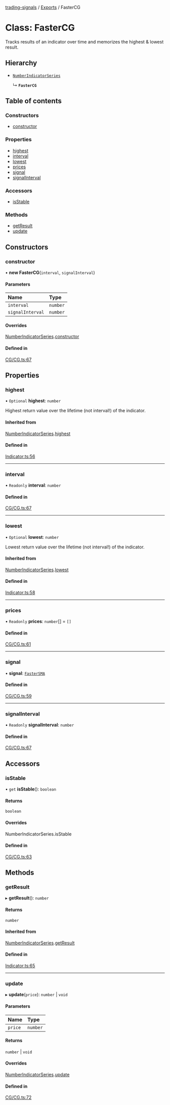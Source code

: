 [trading-signals](../README.md) / [Exports](../modules.md) / FasterCG

# Class: FasterCG

Tracks results of an indicator over time and memorizes the highest & lowest result.

## Hierarchy

- [`NumberIndicatorSeries`](NumberIndicatorSeries.md)

  ↳ **`FasterCG`**

## Table of contents

### Constructors

- [constructor](FasterCG.md#constructor)

### Properties

- [highest](FasterCG.md#highest)
- [interval](FasterCG.md#interval)
- [lowest](FasterCG.md#lowest)
- [prices](FasterCG.md#prices)
- [signal](FasterCG.md#signal)
- [signalInterval](FasterCG.md#signalinterval)

### Accessors

- [isStable](FasterCG.md#isstable)

### Methods

- [getResult](FasterCG.md#getresult)
- [update](FasterCG.md#update)

## Constructors

### constructor

• **new FasterCG**(`interval`, `signalInterval`)

#### Parameters

| Name             | Type     |
| :--------------- | :------- |
| `interval`       | `number` |
| `signalInterval` | `number` |

#### Overrides

[NumberIndicatorSeries](NumberIndicatorSeries.md).[constructor](NumberIndicatorSeries.md#constructor)

#### Defined in

[CG/CG.ts:67](https://github.com/bennycode/trading-signals/blob/53d8192/src/CG/CG.ts#L67)

## Properties

### highest

• `Optional` **highest**: `number`

Highest return value over the lifetime (not interval!) of the indicator.

#### Inherited from

[NumberIndicatorSeries](NumberIndicatorSeries.md).[highest](NumberIndicatorSeries.md#highest)

#### Defined in

[Indicator.ts:56](https://github.com/bennycode/trading-signals/blob/53d8192/src/Indicator.ts#L56)

---

### interval

• `Readonly` **interval**: `number`

#### Defined in

[CG/CG.ts:67](https://github.com/bennycode/trading-signals/blob/53d8192/src/CG/CG.ts#L67)

---

### lowest

• `Optional` **lowest**: `number`

Lowest return value over the lifetime (not interval!) of the indicator.

#### Inherited from

[NumberIndicatorSeries](NumberIndicatorSeries.md).[lowest](NumberIndicatorSeries.md#lowest)

#### Defined in

[Indicator.ts:58](https://github.com/bennycode/trading-signals/blob/53d8192/src/Indicator.ts#L58)

---

### prices

• `Readonly` **prices**: `number`[] = `[]`

#### Defined in

[CG/CG.ts:61](https://github.com/bennycode/trading-signals/blob/53d8192/src/CG/CG.ts#L61)

---

### signal

• **signal**: [`FasterSMA`](FasterSMA.md)

#### Defined in

[CG/CG.ts:59](https://github.com/bennycode/trading-signals/blob/53d8192/src/CG/CG.ts#L59)

---

### signalInterval

• `Readonly` **signalInterval**: `number`

#### Defined in

[CG/CG.ts:67](https://github.com/bennycode/trading-signals/blob/53d8192/src/CG/CG.ts#L67)

## Accessors

### isStable

• `get` **isStable**(): `boolean`

#### Returns

`boolean`

#### Overrides

NumberIndicatorSeries.isStable

#### Defined in

[CG/CG.ts:63](https://github.com/bennycode/trading-signals/blob/53d8192/src/CG/CG.ts#L63)

## Methods

### getResult

▸ **getResult**(): `number`

#### Returns

`number`

#### Inherited from

[NumberIndicatorSeries](NumberIndicatorSeries.md).[getResult](NumberIndicatorSeries.md#getresult)

#### Defined in

[Indicator.ts:65](https://github.com/bennycode/trading-signals/blob/53d8192/src/Indicator.ts#L65)

---

### update

▸ **update**(`price`): `number` \| `void`

#### Parameters

| Name    | Type     |
| :------ | :------- |
| `price` | `number` |

#### Returns

`number` \| `void`

#### Overrides

[NumberIndicatorSeries](NumberIndicatorSeries.md).[update](NumberIndicatorSeries.md#update)

#### Defined in

[CG/CG.ts:72](https://github.com/bennycode/trading-signals/blob/53d8192/src/CG/CG.ts#L72)
